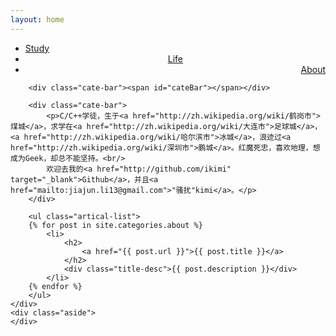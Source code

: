 ```yaml
---
layout: home
---
```


<div class="index-content project">
    <div class="section">
        <ul class="artical-cate">
            <li><a href="/"><span>Study</span></a></li>
            <li style="text-align:center"><a href="/life"><span>Life</span></a></li>
            <li class="on" style="text-align:right"><a href="/about"><span>About</span></a></li>
        </ul>

        <div class="cate-bar"><span id="cateBar"></span></div>

        <div class="cate-bar">
            <p>C/C++学徒，生于<a href="http://zh.wikipedia.org/wiki/鹤岗市">煤城</a>，求学在<a href="http://zh.wikipedia.org/wiki/大连市">足球城</a>，<a href="http://zh.wikipedia.org/wiki/哈尔滨市">冰城</a>，浪迹过<a href="http://zh.wikipedia.org/wiki/深圳市">鹏城</a>。红魔死忠，喜欢地理，想成为Geek，却总不能坚持。<br/>
            欢迎去我的<a href="http://github.com/ikimi" target="_blank">Github</a>，并且<a href="mailto:jiajun.li13@gmail.com">"骚扰"kimi</a>。</p>
        </div>

        <ul class="artical-list">
        {% for post in site.categories.about %}
            <li>
                <h2>
                    <a href="{{ post.url }}">{{ post.title }}</a>
                </h2>
                <div class="title-desc">{{ post.description }}</div>
            </li>
        {% endfor %}
        </ul>
    </div>
    <div class="aside">
    </div>
</div>
